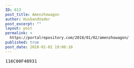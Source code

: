 ```yaml
---
ID: 613
post_title: Amenzhowagon
author: HusbandVader
post_excerpt: ""
layout: post
permalink: >
  https://portalrepository.com/2018/01/02/amenzhowagon/
published: true
post_date: 2018-01-02 19:06:10
---
```

<pre>116C00F48931</pre>